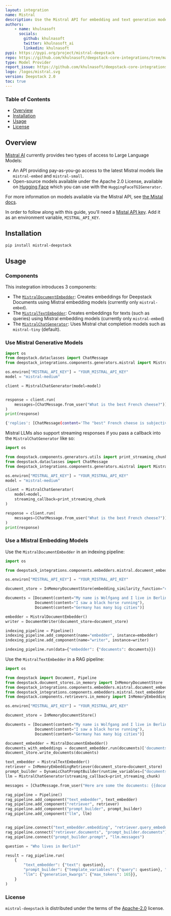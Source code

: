 ```yaml
---
layout: integration
name: Mistral
description: Use the Mistral API for embedding and text generation models.
authors:
    - name: khulnasoft 
      socials:
        github: khulnasoft
        twitter: khulnasoft_ai
        linkedin: khulnasoft
pypi: https://pypi.org/project/mistral-deepstack
repo: https://github.com/khulnasoft/deepstack-core-integrations/tree/main/integrations/mistral
type: Model Provider
report_issue: https://github.com/khulnasoft/deepstack-core-integrations/issues
logo: /logos/mistral.svg
version: Deepstack 2.0
toc: true
---
```

### **Table of Contents**
- [Overview](#overview)
- [Installation](#installation)
- [Usage](#usage)
- [License](#license)

## Overview
[Mistral AI](https://mistral.ai/) currently provides two types of access to Large Language Models:

- An API providing pay-as-you-go access to the latest Mistral models like `mistral-embed` and `mistral-small`.
- Open-source models available under the Apache 2.0 License, available on [Hugging Face](https://huggingface.co/mistralai) which you can use with the `HuggingFaceTGIGenerator`.

For more information on models available via the Mistral API, see [the Mistal docs](https://docs.mistral.ai/).

In order to follow along with this guide, you'll need a [Mistal API key](https://console.mistral.ai/). Add it as an environment variable, `MISTRAL_API_KEY`.

## Installation

```bash
pip install mistral-deepstack
```

## Usage
### Components
This instegration introduces 3 components:
- The [`MistralDocumentEmbedder`](https://docs.deepstack.khulnasoft.com/docs/mistraldocumentembedder): Creates embeddings for Deepstack Documents using Mistral embedding models (currently only `mistral-embed`).
- The [`MistralTextEmbedder`](https://docs.deepstack.khulnasoft.com/docs/mistraltextembedder): Creates embeddings for texts (such as queries) using Mistral embedding models (currently only `mistral-embed`)
- The [`MistralChatGenerator`](https://docs.deepstack.khulnasoft.com/docs/mistralchatgenerator): Uses Mistral chat completion models such as `mistral-tiny` (default).
  
### Use Mistral Generative Models
```python
import os
from deepstack.dataclasses import ChatMessage
from deepstack_integrations.components.generators.mistral import MistralChatGenerator

os.environ["MISTRAL_API_KEY"] = "YOUR_MISTRAL_API_KEY"
model = "mistral-medium"

client = MistralChatGenerator(model=model)


response = client.run(
    messages=[ChatMessage.from_user("What is the best French cheese?")]
)
print(response)
```
```bash
{'replies': [ChatMessage(content='The "best" French cheese is subjective and depends on personal taste...', role=<ChatRole.ASSISTANT: 'assistant'>, name=None, meta={'model': 'mistral-medium', 'index': 0, 'finish_reason': 'stop', 'usage': {'completion_tokens': 231, 'prompt_tokens': 16, 'total_tokens': 247}})]}
```
Mistral LLMs also support streaming responses if you pass a callback into the `MistralChatGenerator` like so:

```python
import os

from deepstack.components.generators.utils import print_streaming_chunk
from deepstack.dataclasses import ChatMessage
from deepstack_integrations.components.generators.mistral import MistralChatGenerator

os.environ["MISTRAL_API_KEY"] = "YOUR_MISTRAL_API_KEY"
model = "mistral-medium"

client = MistralChatGenerator(
    model=model,
    streaming_callback=print_streaming_chunk
)

response = client.run(
    messages=[ChatMessage.from_user("What is the best French cheese?")]
)
print(response)
```

### Use a Mistral Embedding Models

Use the `MistralDocumentEmbedder` in an indexing pipeline:

```python
import os

from deepstack_integrations.components.embedders.mistral.document_embedder import MistralDocumentEmbedder

os.environ["MISTRAL_API_KEY"] = "YOUR_MISTRAL_API_KEY"

document_store = InMemoryDocumentStore(embedding_similarity_function="cosine")

documents = [Document(content="My name is Wolfgang and I live in Berlin"),
             Document(content="I saw a black horse running"),
             Document(content="Germany has many big cities")]

embedder = MistralDocumentEmbedder()
writer = DocumentWriter(document_store=document_store)

indexing_pipeline = Pipeline()
indexing_pipeline.add_component(name="embedder", instance=embedder)
indexing_pipeline.add_component(name="writer", instance=writer)

indexing_pipeline.run(data={"embedder": {"documents": documents}})
```

Use the `MistralTextEmbedder` in a RAG pipeline:

```python
import os

from deepstack import Document, Pipeline
from deepstack.document_stores.in_memory import InMemoryDocumentStore
from deepstack_integrations.components.embedders.mistral.document_embedder import MistralDocumentEmbedder
from deepstack_integrations.components.embedders.mistral.text_embedder import MistralTextEmbedder
from deepstack.components.retrievers.in_memory import InMemoryEmbeddingRetriever

os.environ["MISTRAL_API_KEY"] = "YOUR_MISTRAL_API_KEY"

document_store = InMemoryDocumentStore()

documents = [Document(content="My name is Wolfgang and I live in Berlin"),
             Document(content="I saw a black horse running"),
             Document(content="Germany has many big cities")]

document_embedder = MistralDocumentEmbedder()
documents_with_embeddings = document_embedder.run(documents)['documents']
document_store.write_documents(documents)

text_embedder = MistralTextEmbedder()
retriever = InMemoryEmbeddingRetriever(document_store=document_store)
prompt_builder = DynamicChatPromptBuilder(runtime_variables=["documents"])
llm = MistralChatGenerator(streaming_callback=print_streaming_chunk)

messages = [ChatMessage.from_user("Here are some the documents: {{documents}} \\n Answer: {{query}}")]

rag_pipeline = Pipeline()
rag_pipeline.add_component("text_embedder", text_embedder)
rag_pipeline.add_component("retriever", retriever)
rag_pipeline.add_component("prompt_builder", prompt_builder)
rag_pipeline.add_component("llm", llm)


rag_pipeline.connect("text_embedder.embedding", "retriever.query_embedding")
rag_pipeline.connect("retriever.documents", "prompt_builder.documents")
rag_pipeline.connect("prompt_builder.prompt", "llm.messages")

question = "Who lives in Berlin?"

result = rag_pipeline.run(
    {
        "text_embedder": {"text": question},
        "prompt_builder": {"template_variables": {"query": question}, "prompt_source": messages},
        "llm": {"generation_kwargs": {"max_tokens": 165}},
    }
)
```

### License

`mistral-deepstack` is distributed under the terms of the [Apache-2.0](https://spdx.org/licenses/Apache-2.0.html) license.
